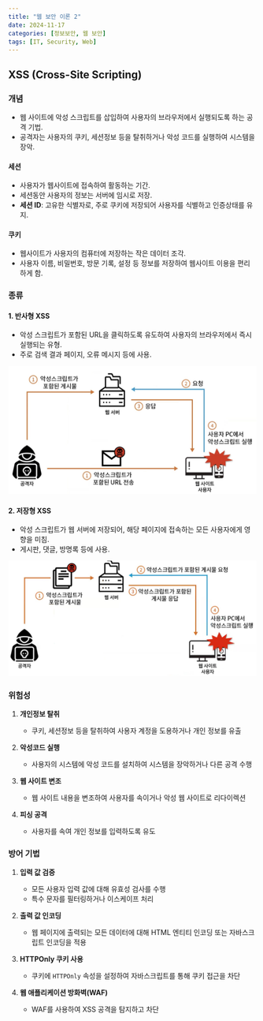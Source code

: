 ```yaml
---
title: "웹 보안 이론 2"
date: 2024-11-17
categories: [정보보안, 웹 보안]
tags: [IT, Security, Web]
---
```


## **XSS (Cross-Site Scripting)**

### **개념**

- 웹 사이트에 악성 스크립트를 삽입하여 사용자의 브라우저에서 실행되도록 하는 공격 기법.
- 공격자는 사용자의 쿠키, 세션정보 등을 탈취하거나 악성 코드를 실행하여 시스템을 장악.  

#### **세션**
- 사용자가 웹사이트에 접속하여 활동하는 기간.
- 세션동안 사용자의 정보는 서버에 임시로 저장.
- **세션 ID**: 고유한 식별자로, 주로 쿠키에 저장되어 사용자를 식별하고 인증상태를 유지.

#### **쿠키**
- 웹사이트가 사용자의 컴퓨터에 저장하는 작은 데이터 조각.
- 사용자 이름, 비밀번호, 방문 기록, 설정 등 정보를 저장하여 웹사이트 이용을 편리하게 함.

### **종류**

#### 1. **반사형 XSS**
- 악성 스크립트가 포함된 URL을 클릭하도록 유도하여 사용자의 브라우저에서 즉시 실행되는 유형.
- 주로 검색 결과 페이지, 오류 메시지 등에 사용.

![](assets/img/정보보안/이론/W_2-1.jpg)

#### 2. **저장형 XSS**
- 악성 스크립트가 웹 서버에 저장되어, 해당 페이지에 접속하는 모든 사용자에게 영향을 미침.
- 게시판, 댓글, 방명록 등에 사용.

![](assets/img/정보보안/이론/W_2-2.jpg)

### **위험성**

1. **개인정보 탈취**
   - 쿠키, 세션정보 등을 탈취하여 사용자 계정을 도용하거나 개인 정보를 유출

2. **악성코드 실행**
   - 사용자의 시스템에 악성 코드를 설치하여 시스템을 장악하거나 다른 공격 수행

3. **웹 사이트 변조**
   - 웹 사이트 내용을 변조하여 사용자를 속이거나 악성 웹 사이트로 리다이렉션

4. **피싱 공격**
   - 사용자를 속여 개인 정보를 입력하도록 유도

### **방어 기법**

1. **입력 값 검증**
   - 모든 사용자 입력 값에 대해 유효성 검사를 수행
   - 특수 문자를 필터링하거나 이스케이프 처리

2. **출력 값 인코딩**
   - 웹 페이지에 출력되는 모든 데이터에 대해 HTML 엔티티 인코딩 또는 자바스크립트 인코딩을 적용

3. **HTTPOnly 쿠키 사용**
   - 쿠키에 `HTTPOnly` 속성을 설정하여 자바스크립트를 통해 쿠키 접근을 차단

4. **웹 애플리케이션 방화벽(WAF)**
   - WAF를 사용하여 XSS 공격을 탐지하고 차단
